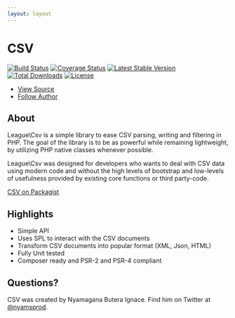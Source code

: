 ```yaml
---
layout: layout
---
```


# CSV

[![Build Status](https://travis-ci.org/thephpleague/csv.png)](https://travis-ci.org/thephpleague/csv)
[![Coverage Status](https://coveralls.io/repos/thephpleague/csv/badge.png)](https://coveralls.io/r/thephpleague/csv)
[![Latest Stable Version](https://poser.pugx.org/league/csv/v/stable.png)](https://packagist.org/packages/league/csv)
[![Total Downloads](https://poser.pugx.org/league/csv/downloads.png)](https://packagist.org/packages/league/csv)
[![License](https://poser.pugx.org/league/csv/license.png)](https://packagist.org/packages/league/csv)

<ul class="quick_links">
    <li><a class="github" href="https://github.com/thephpleague/csv">View Source</a></li>
    <li><a class="twitter" href="https://twitter.com/nyamsprod">Follow Author</a></li>
</ul>

## About

League\Csv is a simple library to ease CSV parsing, writing and filtering in
PHP. The goal of the library is to be as powerful while remaining lightweight,
by utilizing PHP native classes whenever possible.

League\Csv was designed for developers who wants to deal with CSV data using
modern code and without the high levels of bootstrap and low-levels of
usefulness provided by existing core functions or third party-code.

[CSV on Packagist](https://packagist.org/packages/league/csv)

## Highlights

* Simple API
* Uses SPL to interact with the CSV documents
* Transform CSV documents into popular format (XML, Json, HTML)
* Fully Unit tested
* Composer ready and PSR-2 and PSR-4 compliant

## Questions?

CSV was created by Nyamagana Butera Ignace. Find him on Twitter at [@nyamsprod](https://twitter.com/nyamsprod).

